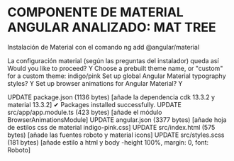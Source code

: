 # COMPONENTE DE MATERIAL ANGULAR ANALIZADO: MAT TREE

Instalación de Material con el comando
                ng add @angular/material

La configuración material (según las preguntas del instalador) queda así
Would you like to proceed? Y
Choose a prebuilt theme name, or "custom" for a custom theme: indigo/pink
Set up global Angular Material typography styles? Y
Set up browser animations for Angular Material? Y

UPDATE package.json (1136 bytes) [añade la dependencia cdk 13.3.2 y material 13.3.2]
✔ Packages installed successfully.
UPDATE src/app/app.module.ts (423 bytes) [añade el módulo BrowserAnimationsModule]
UPDATE angular.json (3377 bytes) [añade hoja de estilos css de material indigo-pink.css]
UPDATE src/index.html (575 bytes) [añade las fuentes roboto y material icons]
UPDATE src/styles.scss (181 bytes) [añade estilo a html y body -height 100%, margin: 0, font: Roboto]
